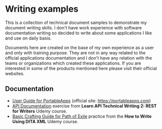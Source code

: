 # Writing examples

This is a collection of technical document samples to demonstrate my document writing skills. I don't have work experience with software documentation writing so decided to write about some applications I like and use on daily basis.

Documents here are created on the base of my own experience as a user and only with training purpose. They are not in any way related to the official applications documentation and I don't have any relation with the teams or organizations which created these applications. If you are interested in some of the products mentioned here please visit their official websites.

## Documentation

* [User Guide for PortableApps](UserGuide.md) (official site: <https://portableapps.com>)
* [API Documentation](RESTDocs.md) exercise from **Learn API Technical Writing 2: REST for Writers** Udemy course.
* [Basic Crafting Guide for Path of Exile](https://github.com/mplachkova/WritingPortfolio/tree/main/BasicPoECraftGudeData) practice from the **How to Write Using DITA XML** Udemy course.
